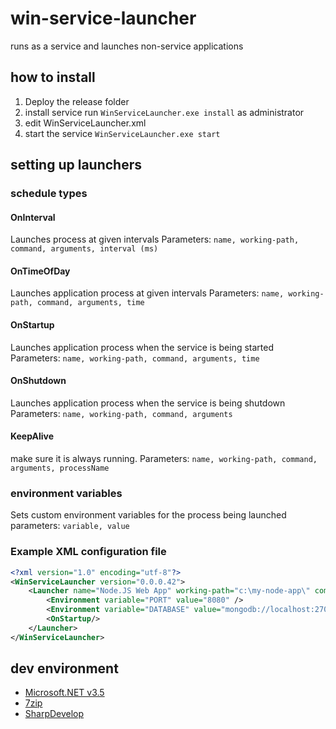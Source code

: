 # win-service-launcher
runs as a service and launches non-service applications

## how to install
1. Deploy the release folder
2. install service run `WinServiceLauncher.exe install` as administrator
3. edit WinServiceLauncher.xml 
3. start the service `WinServiceLauncher.exe start`

## setting up launchers

### schedule types
#### OnInterval
Launches process at given intervals
Parameters: `name, working-path, command, arguments, interval (ms)`

#### OnTimeOfDay
Launches application process at given intervals
Parameters: `name, working-path, command, arguments, time`

#### OnStartup
Launches application process when the service is being started
Parameters: `name, working-path, command, arguments, time`

#### OnShutdown
Launches application process when the service is being shutdown
Parameters: `name, working-path, command, arguments`

#### KeepAlive
make sure it is always running.
Parameters: `name, working-path, command, arguments, processName`

### environment variables
Sets custom environment variables for the process being launched 
parameters: `variable, value`

### Example XML configuration file
```xml
<?xml version="1.0" encoding="utf-8"?>
<WinServiceLauncher version="0.0.0.42">
	<Launcher name="Node.JS Web App" working-path="c:\my-node-app\" command="C:\Program Files\nodejs\npm.cmd" arguments="start">
		<Environment variable="PORT" value="8080" />
		<Environment variable="DATABASE" value="mongodb://localhost:27017/dbname" />
		<OnStartup/>
	</Launcher>
</WinServiceLauncher>
```

## dev environment
- [Microsoft.NET v3.5](https://dotnet.microsoft.com/download/thank-you/net35-sp1)
- [7zip](https://www.7-zip.org/download.html)
- [SharpDevelop](http://www.icsharpcode.net/OpenSource/SD/Download/Default.aspx#SharpDevelop5x)